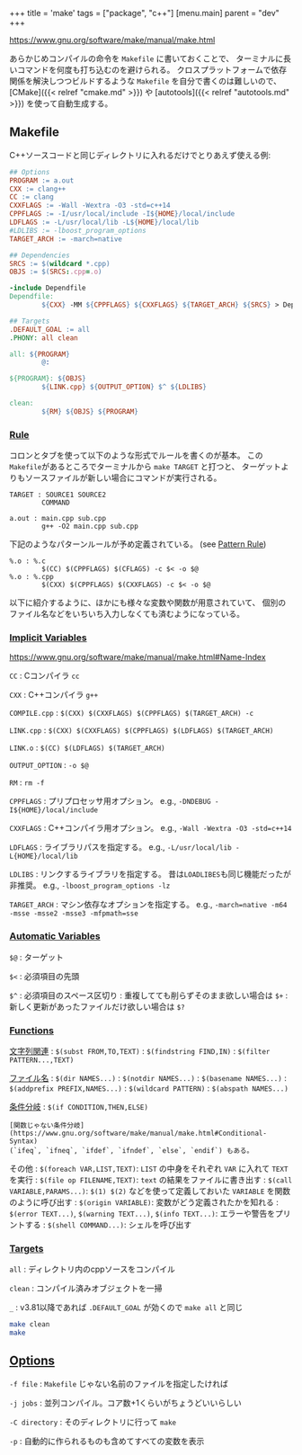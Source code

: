 +++
title = 'make'
tags = ["package", "c++"]
[menu.main]
  parent = "dev"
+++

https://www.gnu.org/software/make/manual/make.html

あらかじめコンパイルの命令を `Makefile` に書いておくことで、
ターミナルに長いコマンドを何度も打ち込むのを避けられる。
クロスプラットフォームで依存関係を解決しつつビルドするような
`Makefile` を自分で書くのは難しいので、
[CMake]({{< relref "cmake.md" >}}) や [autotools]({{< relref "autotools.md" >}})
を使って自動生成する。


## Makefile

C++ソースコードと同じディレクトリに入れるだけでとりあえず使える例:

```makefile
## Options
PROGRAM := a.out
CXX := clang++
CC := clang
CXXFLAGS := -Wall -Wextra -O3 -std=c++14
CPPFLAGS := -I/usr/local/include -I${HOME}/local/include
LDFLAGS := -L/usr/local/lib -L${HOME}/local/lib
#LDLIBS := -lboost_program_options
TARGET_ARCH := -march=native

## Dependencies
SRCS := $(wildcard *.cpp)
OBJS := $(SRCS:.cpp=.o)

-include Dependfile
Dependfile:
        ${CXX} -MM ${CPPFLAGS} ${CXXFLAGS} ${TARGET_ARCH} ${SRCS} > Dependfile

## Targets
.DEFAULT_GOAL := all
.PHONY: all clean

all: ${PROGRAM}
        @:

${PROGRAM}: ${OBJS}
        ${LINK.cpp} ${OUTPUT_OPTION} $^ ${LDLIBS}

clean:
        ${RM} ${OBJS} ${PROGRAM}
```


### [Rule](https://www.gnu.org/software/make/manual/make.html#Rules)

コロンとタブを使って以下のような形式でルールを書くのが基本。
この`Makefile`があるところでターミナルから `make TARGET` と打つと、
ターゲットよりもソースファイルが新しい場合にコマンドが実行される。

```make
TARGET : SOURCE1 SOURCE2
        COMMAND

a.out : main.cpp sub.cpp
        g++ -O2 main.cpp sub.cpp
```

下記のようなパターンルールが予め定義されている。
(see [Pattern Rule](https://www.gnu.org/software/make/manual/make.html#Pattern-Rules))

```make
%.o : %.c
        $(CC) $(CPPFLAGS) $(CFLAGS) -c $< -o $@
%.o : %.cpp
        $(CXX) $(CPPFLAGS) $(CXXFLAGS) -c $< -o $@
```

以下に紹介するように、ほかにも様々な変数や関数が用意されていて、
個別のファイル名などをいちいち入力しなくても済むようになっている。


### [Implicit Variables](https://www.gnu.org/software/make/manual/make.html#Implicit-Variables)

<https://www.gnu.org/software/make/manual/make.html#Name-Index>

`CC`
:   Cコンパイラ `cc`

`CXX`
:   C++コンパイラ `g++`

`COMPILE.cpp`
:   `$(CXX) $(CXXFLAGS) $(CPPFLAGS) $(TARGET_ARCH) -c`

`LINK.cpp`
:   `$(CXX) $(CXXFLAGS) $(CPPFLAGS) $(LDFLAGS) $(TARGET_ARCH)`

`LINK.o`
:   `$(CC) $(LDFLAGS) $(TARGET_ARCH)`

`OUTPUT_OPTION`
:   `-o $@`

`RM`
:   `rm -f`

`CPPFLAGS`
:   プリプロセッサ用オプション。
    e.g., `-DNDEBUG -I${HOME}/local/include`

`CXXFLAGS`
:   C++コンパイラ用オプション。 e.g., `-Wall -Wextra -O3 -std=c++14`

`LDFLAGS`
:   ライブラリパスを指定する。 e.g., `-L/usr/local/lib -L{HOME}/local/lib`

`LDLIBS`
:   リンクするライブラリを指定する。
    昔は`LOADLIBES`も同じ機能だったが非推奨。
    e.g., `-lboost_program_options -lz`

`TARGET_ARCH`
:   マシン依存なオプションを指定する。
    e.g., `-march=native -m64 -msse -msse2 -msse3 -mfpmath=sse`


### [Automatic Variables](https://www.gnu.org/software/make/manual/make.html#Automatic-Variables)

`$@`
:   ターゲット

`$<`
:   必須項目の先頭

`$^`
:   必須項目のスペース区切り
:   重複してても削らずそのまま欲しい場合は `$+`
:   新しく更新があったファイルだけ欲しい場合は `$?`


### [Functions](https://www.gnu.org/software/make/manual/make.html#Functions)

[文字列関連](https://www.gnu.org/software/make/manual/make.html#Text-Functions)
:   `$(subst FROM,TO,TEXT)`
:   `$(findstring FIND,IN)`
:   `$(filter PATTERN...,TEXT)`

[ファイル名](https://www.gnu.org/software/make/manual/make.html#File-Name-Functions)
:   `$(dir NAMES...)`
:   `$(notdir NAMES...)`
:   `$(basename NAMES...)`
:   `$(addprefix PREFIX,NAMES...)`
:   `$(wildcard PATTERN)`
:   `$(abspath NAMES...)`

[条件分岐](https://www.gnu.org/software/make/manual/make.html#Conditional-Functions)
:   `$(if CONDITION,THEN,ELSE)`

    [関数じゃない条件分岐](https://www.gnu.org/software/make/manual/make.html#Conditional-Syntax)
    (`ifeq`, `ifneq`, `ifdef`, `ifndef`, `else`, `endif`) もある。

その他
: `$(foreach VAR,LIST,TEXT)`:
  `LIST` の中身をそれぞれ `VAR` に入れて `TEXT` を実行
: `$(file op FILENAME,TEXT)`:
  `text` の結果をファイルに書き出す
: `$(call VARIABLE,PARAMS...)`:
  `$(1) $(2)` などを使って定義しておいた `VARIABLE` を関数のように呼び出す
: `$(origin VARIABLE)`:
  変数がどう定義されたかを知れる
: `$(error TEXT...)`, `$(warning TEXT...)`, `$(info TEXT...)`:
  エラーや警告をプリントする
: `$(shell COMMAND...)`:   シェルを呼び出す

### [Targets](http://www.gnu.org/software/make/manual/make.html#Standard-Targets)

`all`
:   ディレクトリ内のcppソースをコンパイル

`clean`
:   コンパイル済みオブジェクトを一掃

`_`
:   v3.81以降であれば `.DEFAULT_GOAL` が効くので `make all` と同じ

```sh
make clean
make
```

## [Options](https://www.gnu.org/software/make/manual/make.html#Options-Summary)

`-f file`
:   `Makefile` じゃない名前のファイルを指定したければ

`-j jobs`
:   並列コンパイル。コア数+1くらいがちょうどいいらしい

`-C directory`
:   そのディレクトリに行って `make`

`-p`
:   自動的に作られるものも含めてすべての変数を表示
